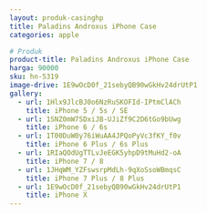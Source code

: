 ```yaml
---
layout: produk-casinghp
title: Paladins Androxus iPhone Case
categories: apple

# Produk
product-title: Paladins Androxus iPhone Case
harga: 90000
sku: hn-5319
image-drive: 1E9wOcD0f_21sebyQB90wGkHv24drUtP1
gallery:
  - url: 1Hlx9JlcBJ0o6NzRuSKOFId-IPtmClACh
    title: iPhone 5 / 5s / SE
  - url: 1SNZ0mW7SDxiJB-UJiZf9C2D6tGo9bUwg
    title: iPhone 6 / 6s
  - url: 1T00DuW0y76iWuAA4JPQoPyVc3fKY_f0v
    title: iPhone 6 Plus / 6s Plus
  - url: 1RIaQOdUgTTLvJeEGK5yhpD9tMuHd2-oA
    title: iPhone 7 / 8
  - url: 1JHqWM_YZFswsrpMdLh-9qXoSsoWBmqsC
    title: iPhone 7 Plus / 8 Plus
  - url: 1E9wOcD0f_21sebyQB90wGkHv24drUtP1
    title: iPhone X
---
```

